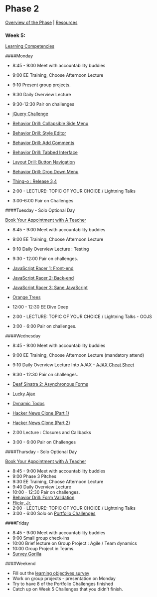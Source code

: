 # Phase 2

[Overview of the Phase](overview.md) | [Resources](resources.md)  

### Week 5: 

[Learning Competencies](learning-competencies/week-5-lc.md)

####Monday

* 8:45 - 9:00 Meet with accountability buddies
* 9:00  EE Training, Choose Afternoon Lecture 
* 9:10 Present group projects.
* 9:30 Daily Overview Lecture 
* 9:30-12:30 Pair on challenges
 * [jQuery Challenge](https://github.com/sea-lions-2014/jquery-challenge)
 * [Behavior Drill: Collapsible Side Menu](https://github.com/sea-lions-2014/behavior-drill-collapsible-side-menu-challenge)
 * [Behavior Drill: Style Editor](https://github.com/sea-lions-2014/behavior-drill-style-editor-challenge)
 * [Behavior Drill: Add Comments](https://github.com/sea-lions-2014/behavior-drill-add-comments-challenge)
 * [Behavior Drill: Tabbed Interface](https://github.com/sea-lions-2014/behavior-drill-tabbed-interface-challenge)
 * [Layout Drill: Button Navigation](https://github.com/sea-lions-2014/layout-drill-button-style-navigation-bar-challenge)
 * [Behavior Drill: Drop Down Menu](https://github.com/sea-lions-2014/behavior-drill-drop-down-menu-challenge)
 * [Thing-o : Release 3,4](https://github.com/sea-lions-2014/thing-o-challenge)
 
* 2:00 - LECTURE: TOPIC OF YOUR CHOICE / Lightning Talks
* 3:00-6:00 Pair on Challenges

####Tuesday  - Solo Optional Day

[Book Your Appointment with A Teacher]( https://www.google.com/calendar/selfsched?sstoken=UUR5OG9kZlBFOFFBfGRlZmF1bHR8MTUwNDM0YjRiMDFjMzhhNWYyZjA3NjQwZDlkNjY0MGM) 

* 8:45 - 9:00 Meet with accountability buddies
* 9:00  EE Training, Choose Afternoon Lecture  
* 9:10 Daily Overview Lecture : Testing
* 9:30 - 12:00 Pair on challenges.
 * [JavaScript Racer 1: Front-end](https://github.com/sea-lions-2014/javascript-racer-1-front-end-challenge)
 * [JavaScript Racer 2: Back-end](https://github.com/sea-lions-2014/javascript-racer-2-back-end-challenge)
 * [JavaScript Racer 3: Sane JavaScript](https://github.com/sea-lions-2014/javascript-racer-3-sane-javascript-challenge)
 * [Orange Trees](https://github.com/sea-lions-2014/orange-jasmine-challenge)


* 12:00 - 12:30 EE Dive Deep
* 2:00 - LECTURE: TOPIC OF YOUR CHOICE / Lightning Talks  - OOJS
<!-- Breakout - Setting Up Jasmine : TDD Orange Trees -->
* 3:00 - 6:00 Pair on challenges.

####Wednesday

* 8:45 - 9:00 Meet with accountability buddies
* 9:00  EE Training, Choose Afternoon Lecture  (mandatory attend)
* 9:10 Daily Overview Lecture Into AJAX - [AJAX Cheat Sheet](extras/ajax_cheat_sheet.md)
* 9:30 - 12:30 Pair on challenges.

 * [Deaf Sinatra 2: Asynchronous Forms](https://github.com/sea-lions-2014/deaf-sinatra-2-asynchronous-forms-challenge)
 * [Lucky Ajax](https://github.com/sea-lions-2014/lucky-ajax-challenge)
 * [Dynamic Todos](https://github.com/sea-lions-2014/dynamic-todos-challenge)
 * [Hacker News Clone (Part 1)](https://github.com/sea-lions-2014/hacker-news-clone-part-1-challenge)
 * [Hacker News Clone (Part 2)](https://github.com/sea-lions-2014/hacker-news-clone-part-2-challenge)
* 2:00 Lecture : Closures and Callbacks
* 3:00 - 6:00 Pair on Challenges

####Thursday  - Solo Optional Day

[Book Your Appointment with A Teacher]( https://www.google.com/calendar/selfsched?sstoken=UUR5OG9kZlBFOFFBfGRlZmF1bHR8MTUwNDM0YjRiMDFjMzhhNWYyZjA3NjQwZDlkNjY0MGM) 

* 8:45 - 9:00 Meet with accountability buddies
* 9:00 Phase 3 Pitches
* 9:30  EE Training, Choose Afternoon Lecture  
* 9:40 Daily Overview Lecture 
* 10:00 - 12:30 Pair on challenges.
 * [Behavior Drill: Form Validation](https://github.com/sea-lions-2014/behavior-drill-form-validation-challenge)
 * [Flickr, Jr.](https://github.com/sea-lions-2014/flickr-jr-challenge)
* 2:00 - LECTURE: TOPIC OF YOUR CHOICE / Lightning Talks
* 3:00 - 6:00 Solo on [Portfolio Challenges](portfolio_challenges.md)

####Friday

* 8:45 - 9:00 Meet with accountability buddies
* 9:00 Small group check-ins
* 10:00 Brief lecture on Group Project : Agile / Team dynamics
* 10:00 Group Project in Teams. 
 * [Survey Gorilla](https://github.com/sea-lions-2014/survey-gorilla-challenge)

####Weekend

* Fill out the [learning objectives survey]() 
* Work on group projects - presentation on Monday
* Try to have 8 of the Portfolio Challenges finished
* Catch up on Week 5 Challenges that you didn't finish.

